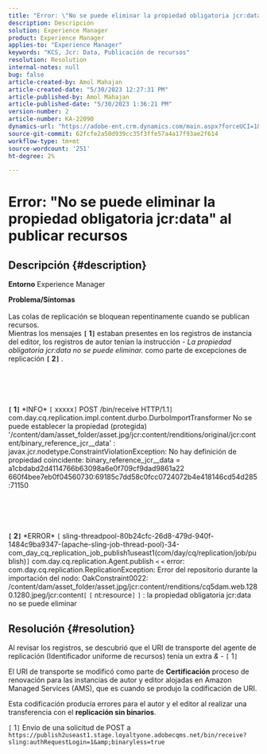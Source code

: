 ```yaml
---
title: "Error: \"No se puede eliminar la propiedad obligatoria jcr:data\" al publicar recursos"
description: Descripción
solution: Experience Manager
product: Experience Manager
applies-to: "Experience Manager"
keywords: "KCS, Jcr: Data, Publicación de recursos"
resolution: Resolution
internal-notes: null
bug: false
article-created-by: Amol Mahajan
article-created-date: "5/30/2023 12:27:31 PM"
article-published-by: Amol Mahajan
article-published-date: "5/30/2023 1:36:21 PM"
version-number: 2
article-number: KA-22090
dynamics-url: "https://adobe-ent.crm.dynamics.com/main.aspx?forceUCI=1&pagetype=entityrecord&etn=knowledgearticle&id=3ca9b754-e5fe-ed11-8f6e-6045bd0065b6"
source-git-commit: 62fcfe2a50d939cc35f3ffe57a4a17f93ae2f614
workflow-type: tm+mt
source-wordcount: '251'
ht-degree: 2%

---
```


# Error: &quot;No se puede eliminar la propiedad obligatoria jcr:data&quot; al publicar recursos

## Descripción {#description}

<b>Entorno</b>
Experience Manager


<b>Problema/Síntomas</b><br><br>Las colas de replicación se bloquean repentinamente cuando se publican recursos. 
<br>Mientras los mensajes <b>`[` 1`]` </b> estaban presentes en los registros de instancia del editor, los registros de autor tenían la instrucción - *La propiedad obligatoria jcr:data no se puede eliminar.* como parte de excepciones de replicación <b>`[` 2`]` </b>.<br><br> <br><br> <br><br><b>`[` 1`]` </b> \*INFO\* `[` xxxxx`]`  POST /bin/receive HTTP/1.1`]`  com.day.cq.replication.impl.content.durbo.DurboImportTransformer No se puede establecer la propiedad (protegida) &#39;/content/dam/asset_folder/asset.jpg/jcr:content/renditions/original/jcr:content/binary_reference_jcr__data&#39; : javax.jcr.nodetype.ConstraintViolationException: No hay definición de propiedad coincidente: binary_reference_jcr__data = a1cbdabd2d4114766b63098a6e0f709cf9dad9861a22 660f4bee7eb0f04560730:69185c7dd58c0fcc0724072b4e418146cd54d285:71150<br><br> <br><br> <br><br><b>`[` 2`]` </b> \*ERROR\* `[` sling-threadpool-80b24cfc-26d8-479d-940f-1484c9ba9347-(apache-sling-job-thread-pool)-34-com_day_cq_replication_job_publish1useast1(com/day/cq/replication/job/publish)`]`  com.day.cq.replication.Agent.publish `<` `<`  error: com.day.cq.replication.ReplicationException: Error del repositorio durante la importación del nodo: OakConstraint0022: /content/dam/asset_folder/asset.jpg/jcr:content/renditions/cq5dam.web.1280.1280.jpeg/jcr:content`[` `[` nt:resource`]` `]` : la propiedad obligatoria jcr:data no se puede eliminar<br>

## Resolución {#resolution}


Al revisar los registros, se descubrió que el URI de transporte del agente de replicación (Identificador uniforme de recursos) tenía un extra *&amp;* - `[` 1`]`

El URI de transporte se modificó como parte de <b>Certificación</b> proceso de renovación para las instancias de autor y editor alojadas en Amazon Managed Services (AMS), que es cuando se produjo la codificación de URI.

Esta codificación producía errores para el autor y el editor al realizar una transferencia con el <b>replicación sin binarios</b>.



`[` 1`]`  Envío de una solicitud de POST a `https://publish2useast1.stage.loyaltyone.adobecqms.net/bin/receive?sling:authRequestLogin=1&amp;binaryless=true`
